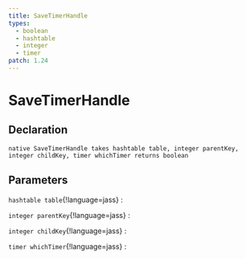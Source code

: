 ```yaml
---
title: SaveTimerHandle
types:
  - boolean
  - hashtable
  - integer
  - timer
patch: 1.24
---
```


# SaveTimerHandle

## Declaration

```jass
native SaveTimerHandle takes hashtable table, integer parentKey, integer childKey, timer whichTimer returns boolean
```

## Parameters
`hashtable table`{!language=jass}
: 

`integer parentKey`{!language=jass}
: 

`integer childKey`{!language=jass}
: 

`timer whichTimer`{!language=jass}
: 
